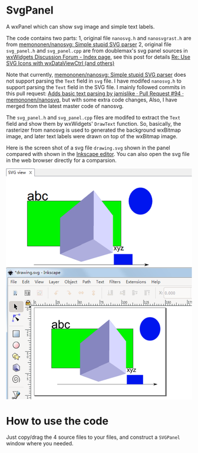# SvgPanel
A wxPanel which can show svg image and simple text labels.

The code contains two parts:
1, original file `nanosvg.h` and `nanosvgrast.h` are from [memononen/nanosvg: Simple stupid SVG parser](https://github.com/memononen/nanosvg)
2, original file `svg_panel.h` and `svg_panel.cpp` are from doublemax's svg panel sources in [wxWidgets Discussion Forum - Index page](https://forums.wxwidgets.org/), see this post for details [Re: Use SVG Icons with wxDataViewCtrl (and others)](https://forums.wxwidgets.org/viewtopic.php?p=184852#p184852)

Note that currently,  [memononen/nanosvg: Simple stupid SVG parser](https://github.com/memononen/nanosvg) does not support parsing the `Text` field in `svg` file. I have modifed `nanosvg.h` to support parsing the `Text` field in the SVG file. I mainly followed commits in this pull request: [Adds basic text parsing by jamislike · Pull Request #94 · memononen/nanosvg](https://github.com/memononen/nanosvg/pull/94), but with some extra code changes, Also, I have merged from the latest master code of nanosvg.

The `svg_panel.h` and `svg_panel.cpp` files are modifed to extract the `Text` field and show them by wxWidgets' `DrawText` function. So, basically, the rasterizer from nanosvg is used to generated the background wxBitmap image, and later text labels were drawn on top of the wxBitmap image.

Here is the screen shot of a svg file `drawing.svg` shown in the panel compared with shown in the [Inkscape editor](https://inkscape.org/). You can also open the svg file in the web browser directly for a comparsion.

 ![svg image shown in panel vs Inkscape](./svg_show_panel_vs_inkscape.png "svg image shown in panel vs Inkscape")

# How to use the code

Just copy/drag the 4 source files to your files, and construct a `SVGPanel` window where you needed.
